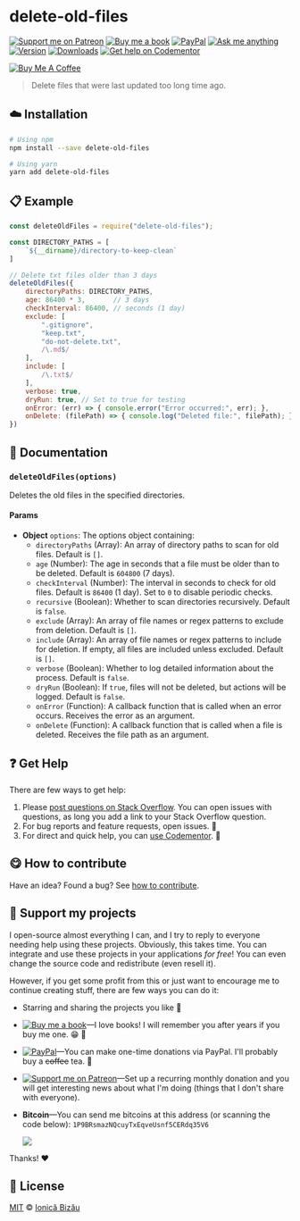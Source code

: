 <!-- Please do not edit this file. Edit the `blah` field in the `package.json` instead. If in doubt, open an issue. -->


















# delete-old-files

 [![Support me on Patreon][badge_patreon]][patreon] [![Buy me a book][badge_amazon]][amazon] [![PayPal][badge_paypal_donate]][paypal-donations] [![Ask me anything](https://img.shields.io/badge/ask%20me-anything-1abc9c.svg)](https://github.com/IonicaBizau/ama) [![Version](https://img.shields.io/npm/v/delete-old-files.svg)](https://www.npmjs.com/package/delete-old-files) [![Downloads](https://img.shields.io/npm/dt/delete-old-files.svg)](https://www.npmjs.com/package/delete-old-files) [![Get help on Codementor](https://cdn.codementor.io/badges/get_help_github.svg)](https://www.codementor.io/@johnnyb?utm_source=github&utm_medium=button&utm_term=johnnyb&utm_campaign=github)

<a href="https://www.buymeacoffee.com/H96WwChMy" target="_blank"><img src="https://www.buymeacoffee.com/assets/img/custom_images/yellow_img.png" alt="Buy Me A Coffee"></a>







> Delete files that were last updated too long time ago.

















## :cloud: Installation

```sh
# Using npm
npm install --save delete-old-files

# Using yarn
yarn add delete-old-files
```













## :clipboard: Example



```js
const deleteOldFiles = require("delete-old-files");

const DIRECTORY_PATHS = [
    `${__dirname}/directory-to-keep-clean`
]

// Delete txt files older than 3 days
deleteOldFiles({
    directoryPaths: DIRECTORY_PATHS,
    age: 86400 * 3,       // 3 days
    checkInterval: 86400, // seconds (1 day)
    exclude: [
        ".gitignore",
        "keep.txt",
        "do-not-delete.txt",
        /\.md$/
    ],
    include: [
        /\.txt$/
    ],
    verbose: true,
    dryRun: true, // Set to true for testing
    onError: (err) => { console.error("Error occurred:", err); },
    onDelete: (filePath) => { console.log("Deleted file:", filePath); },
})
```











## :memo: Documentation


### `deleteOldFiles(options)`
Deletes the old files in the specified directories.

#### Params

- **Object** `options`: The options object containing:
    - `directoryPaths` (Array): An array of directory paths to scan for old files. Default is `[]`.
    - `age` (Number): The age in seconds that a file must be older than to be deleted. Default is `604800` (7 days).
    - `checkInterval` (Number): The interval in seconds to check for old files. Default is `86400` (1 day). Set to `0` to disable periodic checks.
    - `recursive` (Boolean): Whether to scan directories recursively. Default is `false`.
    - `exclude` (Array): An array of file names or regex patterns to exclude from deletion. Default is `[]`.
    - `include` (Array): An array of file names or regex patterns to include for deletion. If empty, all files are included unless excluded. Default is `[]`.
    - `verbose` (Boolean): Whether to log detailed information about the process. Default is `false`.
    - `dryRun` (Boolean): If `true`, files will not be deleted, but actions will be logged. Default is `false`.
    - `onError` (Function): A callback function that is called when an error occurs. Receives the error as an argument.
    - `onDelete` (Function): A callback function that is called when a file is deleted. Receives the file path as an argument.









## :question: Get Help

There are few ways to get help:



 1. Please [post questions on Stack Overflow](https://stackoverflow.com/questions/ask). You can open issues with questions, as long you add a link to your Stack Overflow question.
 2. For bug reports and feature requests, open issues. :bug:
 3. For direct and quick help, you can [use Codementor](https://www.codementor.io/johnnyb). :rocket:














## :yum: How to contribute
Have an idea? Found a bug? See [how to contribute][contributing].


## :sparkling_heart: Support my projects
I open-source almost everything I can, and I try to reply to everyone needing help using these projects. Obviously,
this takes time. You can integrate and use these projects in your applications *for free*! You can even change the source code and redistribute (even resell it).

However, if you get some profit from this or just want to encourage me to continue creating stuff, there are few ways you can do it:


 - Starring and sharing the projects you like :rocket:
 - [![Buy me a book][badge_amazon]][amazon]—I love books! I will remember you after years if you buy me one. :grin: :book:
 - [![PayPal][badge_paypal]][paypal-donations]—You can make one-time donations via PayPal. I'll probably buy a ~~coffee~~ tea. :tea:
 - [![Support me on Patreon][badge_patreon]][patreon]—Set up a recurring monthly donation and you will get interesting news about what I'm doing (things that I don't share with everyone).
 - **Bitcoin**—You can send me bitcoins at this address (or scanning the code below): `1P9BRsmazNQcuyTxEqveUsnf5CERdq35V6`

    ![](https://i.imgur.com/z6OQI95.png)


Thanks! :heart:
























## :scroll: License

[MIT][license] © [Ionică Bizău][website]






[license]: /LICENSE
[website]: https://ionicabizau.net
[contributing]: /CONTRIBUTING.md
[docs]: /DOCUMENTATION.md
[badge_patreon]: https://ionicabizau.github.io/badges/patreon.svg
[badge_amazon]: https://ionicabizau.github.io/badges/amazon.svg
[badge_paypal]: https://ionicabizau.github.io/badges/paypal.svg
[badge_paypal_donate]: https://ionicabizau.github.io/badges/paypal_donate.svg
[patreon]: https://www.patreon.com/ionicabizau
[amazon]: http://amzn.eu/hRo9sIZ
[paypal-donations]: https://www.paypal.com/cgi-bin/webscr?cmd=_s-xclick&hosted_button_id=RVXDDLKKLQRJW
